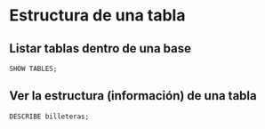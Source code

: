 # Estructura de una tabla

## Listar tablas dentro de una base

    SHOW TABLES;


## Ver la estructura (información) de una tabla

    DESCRIBE billeteras;
